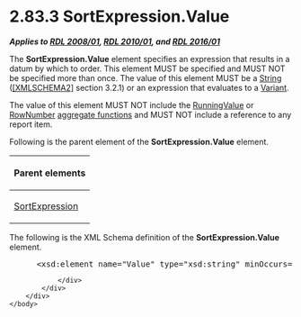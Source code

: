 <html dir="LTR" xmlns:mshelp="http://msdn.microsoft.com/mshelp" xmlns:ddue="http://ddue.schemas.microsoft.com/authoring/2003/5" xmlns:xlink="http://www.w3.org/1999/xlink" xmlns:tool="http://www.microsoft.com/tooltip">
    <head>
        <meta http-equiv="Content-Type" content="text/html; CHARSET=utf-8"></meta>
        <meta name="save" content="history"></meta>
        <title>2.83.3 SortExpression.Value</title>
        <xml>
            <mshelp:toctitle title="2.83.3 SortExpression.Value"></mshelp:toctitle>
            <mshelp:rltitle title="[MS-RDL]: SortExpression.Value"></mshelp:rltitle>
            <mshelp:keyword index="A" term="9d3c866a-d205-4f57-882a-0a426c716f99"></mshelp:keyword>
            <mshelp:attr name="DCSext.ContentType" value="open specification"></mshelp:attr>
            <mshelp:attr name="AssetID" value="9d3c866a-d205-4f57-882a-0a426c716f99"></mshelp:attr>
            <mshelp:attr name="TopicType" value="kbRef"></mshelp:attr>
            <mshelp:attr name="DCSext.Title" value="[MS-RDL]: SortExpression.Value" />
        </xml>
    </head>
    <body>
        <div id="header">
            <h1 class="heading">2.83.3 SortExpression.Value</h1>
        </div>
        <div id="mainSection">
            <div id="mainBody">
                <div id="allHistory" class="saveHistory"></div>
                <div id="sectionSection0" class="section" name="collapseableSection">
                    

<p><b><i>Applies to </i></b><a href="1e855f94-4617-47e4-b89e-0856c6cb420f.html"><b><i>RDL 2008/01</i></b></a><b><i>,
</i></b><a href="3428e690-a348-4ec7-8a6a-8efb42d2cdee.html"><b><i>RDL 2010/01</i></b></a><b><i>,
and </i></b><a href="52ce3983-2bfc-4e72-9359-42aaf5fe4509.html"><b><i>RDL 2016/01</i></b></a></p>

<p>The <b>SortExpression.Value</b> element specifies an
expression that results in a datum by which to order. This element MUST be
specified and MUST NOT be specified more than once. The value of this element
MUST be a <a href="1ed81ef3-a683-45e3-aaad-bd2bbe71bc3d.html">String</a> (<a href="https://go.microsoft.com/fwlink/?LinkId=90610">[XMLSCHEMA2]</a> section
3.2.1) or an expression that evaluates to a <a href="b2482b3f-74ab-4ca8-a9e5-c07955011743.html#gt_a3af3eaf-64b7-499b-a95f-193cd4c27812">Variant</a>.</p>

<p>The value of this element MUST NOT include the <a href="d87b6538-477f-4292-a3dd-a5774142bec6.html">RunningValue</a> or <a href="5246ac2c-9de7-42a2-9b5a-73484f9fe73b.html">RowNumber</a> <a href="b2482b3f-74ab-4ca8-a9e5-c07955011743.html#gt_1d75df79-dbed-4ab5-8650-588c4e94ba3b">aggregate functions</a> and
MUST NOT include a reference to any report item.</p>

<p>Following is the parent element of the <b>SortExpression.Value</b>
element.</p>

<table>
 <thead>
  <tr>
   <th>
   <p>Parent elements</p>
   </th>
  </tr>
 </thead>
 <tr>
  <td>
  <p><a href="795f5226-3b10-45cb-b7b5-8b42c5973165.html">SortExpression</a></p>
  </td>
 </tr>
</table>

<p>The following is the XML Schema definition of the <b>SortExpression.Value</b>
element.</p>

<dl>
<dd>
<div><pre> &lt;xsd:element name=&quot;Value&quot; type=&quot;xsd:string&quot; minOccurs=&quot;1&quot; /&gt;
</pre></div>
</dd></dl>


                </div>
            </div>
        </div>
    </body>
</html>